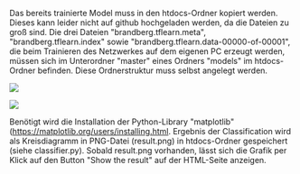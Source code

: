 Das bereits trainierte Model muss in den htdocs-Ordner kopiert werden. Dieses kann leider nicht auf github 
hochgeladen werden, da die Dateien zu groß sind. Die drei Dateien "brandberg.tflearn.meta", "brandberg.tflearn.index" sowie 
"brandberg.tflearn.data-00000-of-00001", die beim Trainieren des Netzwerkes auf dem eigenen PC erzeugt werden, müssen sich 
im Unterordner "master" eines Ordners "models" im htdocs-Ordner befinden. Diese Ordnerstruktur muss selbst angelegt werden.

![](https://github.com/stereolith/brandberg-ki-10/blob/master/screenshots/Ordner-Struktur.PNG)


![](https://github.com/stereolith/brandberg-ki-10/blob/master/screenshots/Ordner-Struktur-model-Dateien.PNG)

Benötigt wird die Installation der Python-Library "matplotlib" (https://matplotlib.org/users/installing.html.
Ergebnis der Classification wird als Kreisdiagramm in PNG-Datei (result.png) in htdocs-Ordner gespeichert (siehe classifier.py).
Sobald result.png vorhanden, lässt sich die Grafik per Klick auf den Button "Show the result" auf der HTML-Seite anzeigen.
